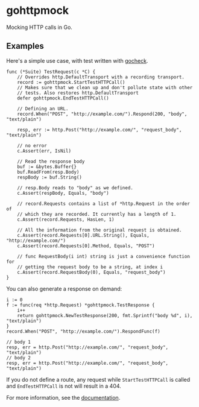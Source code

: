 gohttpmock
==========

Mocking HTTP calls in Go. 

Examples
--------

Here's a simple use case, with test written with [gocheck][gc].

[gc]: http://labix.org/gocheck

    func (*Suite) TestRequest(c *C) {
        // Overrides http.DefaultTransport with a recording transport.
        record := gohttpmock.StartTestHTTPCall()
        // Makes sure that we clean up and don't pollute state with other
        // tests. Also restores http.DefaultTransport
        defer gohttpmock.EndTestHTTPCall()

        // Defining an URL.
        record.When("POST", "http://example.com/").Respond(200, "body", "text/plain")

        resp, err := http.Post("http://example.com/", "request_body", "text/plain")

        // no error
        c.Assert(err, IsNil)

        // Read the response body
        buf := &bytes.Buffer{}
        buf.ReadFrom(resp.Body)
        respBody := buf.String()

        // resp.Body reads to "body" as we defined.
        c.Assert(respBody, Equals, "body")

        // record.Requests contains a list of *http.Request in the order of
        // which they are recorded. It currently has a length of 1.
        c.Assert(record.Requests, HasLen, 1)

        // All the information from the original request is obtained.
        c.Assert(record.Requests[0].URL.String(), Equals, "http://example.com/")
        c.Assert(record.Requests[0].Method, Equals, "POST")

        // func RequestBody(i int) string is just a convenience function for 
        // getting the request body to be a string, at index i
        c.Assert(record.RequestBody(0), Equals, "request_body")
    }

You can also generate a response on demand:
    
    i := 0
    f := func(req *http.Request) *gohttpmock.TestResponse {
        i++
        return gohttpmock.NewTestResponse(200, fmt.Sprintf("body %d", i), "text/plain")
    }
    record.When("POST", "http://example.com/").RespondFunc(f)

    // body 1
    resp, err = http.Post("http://example.com/", "request_body", "text/plain")
    // body 2
    resp, err = http.Post("http://example.com/", "request_body", "text/plain")

If you do not define a route, any request while `StartTestHTTPCall` is called
and `EndTestHTTPCall` is not will result in a 404.

For more information, see the [documentation][doc].

[doc]: http://godoc.org/github.com/shuhaowu/gohttpmock